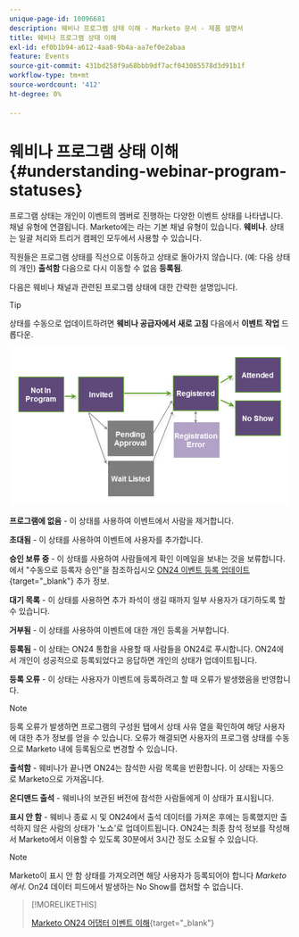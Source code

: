 ```yaml
---
unique-page-id: 10096681
description: 웨비나 프로그램 상태 이해 - Marketo 문서 - 제품 설명서
title: 웨비나 프로그램 상태 이해
exl-id: ef0b1b94-a612-4aa8-9b4a-aa7ef0e2abaa
feature: Events
source-git-commit: 431bd258f9a68bbb9df7acf043085578d3d91b1f
workflow-type: tm+mt
source-wordcount: '412'
ht-degree: 0%

---
```


# 웨비나 프로그램 상태 이해 {#understanding-webinar-program-statuses}

프로그램 상태는 개인이 이벤트의 멤버로 진행하는 다양한 이벤트 상태를 나타냅니다. 채널 유형에 연결됩니다. Marketo에는 라는 기본 채널 유형이 있습니다. **웨비나**. 상태는 일괄 처리와 트리거 캠페인 모두에서 사용할 수 있습니다.

직원들은 프로그램 상태를 직선으로 이동하고 상태로 돌아가지 않습니다. (예: 다음 상태의 개인) **출석함** 다음으로 다시 이동할 수 없음 **등록됨**.

다음은 웨비나 채널과 관련된 프로그램 상태에 대한 간략한 설명입니다.

>[!TIP]
>
>상태를 수동으로 업데이트하려면  **웨비나 공급자에서 새로 고침** 다음에서 **이벤트 작업** 드롭다운.

![](assets/image2015-12-17-13-3a52-3a39.png)

**프로그램에 없음** - 이 상태를 사용하여 이벤트에서 사람을 제거합니다.

**초대됨** - 이 상태를 사용하여 이벤트에 사용자를 추가합니다.

**승인 보류 중** - 이 상태를 사용하여 사람들에게 확인 이메일을 보내는 것을 보류합니다. 에서 &quot;수동으로 등록자 승인&quot;을 참조하십시오 [ON24 이벤트 등록 업데이트](/help/marketo/product-docs/demand-generation/events/create-an-event/create-an-event-with-the-marketo-on24-adapter/on24-event-registration-updates.md){target="_blank"} 추가 정보.

**대기 목록** - 이 상태를 사용하면 추가 좌석이 생길 때까지 일부 사용자가 대기하도록 할 수 있습니다.

**거부됨** - 이 상태를 사용하여 이벤트에 대한 개인 등록을 거부합니다.

**등록됨** - 이 상태는 ON24 통합을 사용할 때 사람들을 ON24로 푸시합니다. ON24에서 개인이 성공적으로 등록되었다고 응답하면 개인의 상태가 업데이트됩니다.

**등록 오류** - 이 상태는 사용자가 이벤트에 등록하려고 할 때 오류가 발생했음을 반영합니다.

>[!NOTE]
>
>등록 오류가 발생하면 프로그램의 구성원 탭에서 상태 사유 열을 확인하여 해당 사용자에 대한 추가 정보를 얻을 수 있습니다. 오류가 해결되면 사용자의 프로그램 상태를 수동으로 Marketo 내에 등록됨으로 변경할 수 있습니다.

**출석함** - 웨비나가 끝나면 ON24는 참석한 사람 목록을 반환합니다. 이 상태는 자동으로 Marketo으로 가져옵니다.

**온디맨드 출석** - 웨비나의 보관된 버전에 참석한 사람들에게 이 상태가 표시됩니다.

**표시 안 함** - 웨비나 종료 시 및 ON24에서 출석 데이터를 가져온 후에는 등록했지만 출석하지 않은 사람의 상태가 &#39;노쇼&#39;로 업데이트됩니다. ON24는 최종 참석 정보를 작성해서 Marketo에서 이용할 수 있도록 30분에서 3시간 정도 소요될 수 있습니다.

>[!NOTE]
>
>Marketo이 표시 안 함 상태를 가져오려면 해당 사용자가 등록되어야 합니다 *Marketo에서*. On24 데이터 피드에서 발생하는 No Show를 캡처할 수 없습니다.

>[!MORELIKETHIS]
>
>[Marketo ON24 어댑터 이벤트 이해](/help/marketo/product-docs/demand-generation/events/create-an-event/create-an-event-with-the-marketo-on24-adapter/understanding-marketo-on24-adapter-events.md){target="_blank"}
